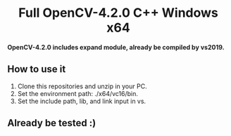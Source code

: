 <center>
  
# Full OpenCV-4.2.0 C++ Windows x64

</center>

**OpenCV-4.2.0 includes expand module, already be compiled by vs2019.**

## How to use it
1. Clone this repositories and unzip in your PC. 
2. Set the environment path: ./x64/vc16/bin.
3. Set the include path, lib, and link input in vs.

## Already be tested :)
